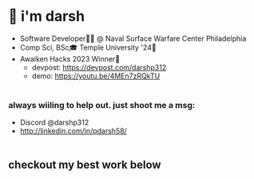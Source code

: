 # 👋 i'm darsh 
 *  Software Developer👨‍💻 @ Naval Surface Warfare Center Philadelphia 
 *  Comp Sci, BSc🎓 Temple University '24🦉
 *  Awaiken Hacks 2023 Winner🎉
    - devpost: https://devpost.com/darshp312
    - demo: https://youtu.be/4MEn7zRQkTU <br><br>


### always wiiling to help out. just shoot me a msg: 
- Discord @darshp312
- http://linkedin.com/in/pdarsh58/ <br><br>

<h2>checkout my best work below</h2> 







